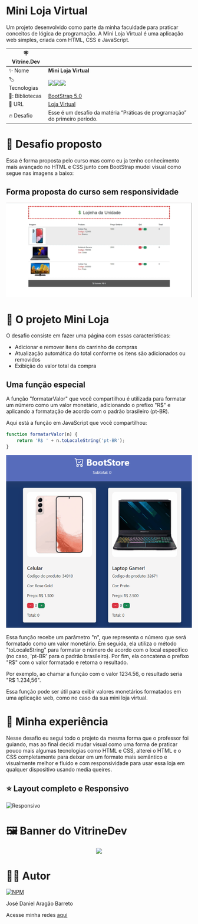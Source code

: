 # Mini Loja Virtual

Um projeto desenvolvido como parte da minha faculdade para praticar conceitos de lógica de programação. A Mini Loja Virtual é uma aplicação web simples, criada com HTML, CSS e JavaScript.

| :placard: Vitrine.Dev |     |
| -------------  | --- |
| :sparkles: Nome        | **Mini Loja Virtual**
| :label: Tecnologias |   <img src="https://img.shields.io/badge/HTML5-E34F26?style=for-the-badge&logo=html5&logoColor=white"><img src="https://img.shields.io/badge/CSS3-1572B6?style=for-the-badge&logo=css3&logoColor=white"><img src="https://img.shields.io/badge/JavaScript-F7DF1E?style=for-the-badge&logo=javascript&logoColor=black">
| 🎇: Bibliotecas | [BootStrap 5.0](https://www.cssportal.com/css-scrollbar-generator/)
| :rocket: URL         | [Loja Virtual](https://faculdade-loja-virtual.bohr.io)
| :fire: Desafio     | Esse é um desafio da matéria “Práticas de programação” do primeiro período.

# 💪 Desafio proposto

Essa é forma proposta pelo curso mas como eu ja tenho conhecimento mais avançado no HTML e CSS junto com BootStrap mudei visual como segue nas imagens a baixo:

 ## Forma proposta do curso sem responsividade

<img src="https://github.com/DanielBarret0/faculdade-loja-virtual/blob/main/assets/github/Resultado%20proposto.png">

# 📑 O projeto Mini Loja

O desafio consiste em fazer uma página com essas características:

- Adicionar e remover itens do carrinho de compras
- Atualização automática do total conforme os itens são adicionados ou removidos
- Exibição do valor total da compra

 ## Uma função especial
 
 A função "formatarValor" que você compartilhou é utilizada para formatar um número como um valor monetário, adicionando o prefixo "R$" e aplicando a formatação de acordo com o padrão brasileiro (pt-BR).

Aqui está a função em JavaScript que você compartilhou:

~~~javascript
function formatarValor(n) {
    return 'R$ ' + n.toLocaleString('pt-BR');
}
~~~

![função](https://github.com/DanielBarret0/faculdade-loja-virtual/blob/main/assets/github/fun%C3%A7%C3%A3o-especial.gif)

Essa função recebe um parâmetro "n", que representa o número que será formatado como um valor monetário. Em seguida, ela utiliza o método "toLocaleString" para formatar o número de acordo com o local específico (no caso, 'pt-BR' para o padrão brasileiro). Por fim, ela concatena o prefixo "R$" com o valor formatado e retorna o resultado.

Por exemplo, ao chamar a função com o valor 1234.56, o resultado seria "R$ 1.234,56".

Essa função pode ser útil para exibir valores monetários formatados em uma aplicação web, como no caso da sua mini loja virtual.

# 🤯 Minha experiência

Nesse desafio eu segui todo o projeto da mesma forma que o professor foi guiando, mas ao final decidi mudar visual como uma forma de praticar pouco mais algumas tecnologias como HTML e CSS, alterei o HTML e o CSS completamente para deixar em um formato mais semântico e visualmente melhor e fluido e com responsividade para usar essa loja em qualquer dispositivo usando media queires.

## ⭐ Layout completo e Responsivo
![Responsivo](https://github.com/DanielBarret0/faculdade-loja-virtual/blob/main/assets/github/mini-loja-reduzido.gif)

# 🖼️ Banner do VitrineDev

<div align="center">
<img src="https://github.com/DanielBarret0/faculdade-loja-virtual/blob/main/assets/github/mini-loja-reduzido.gif#vitrinedev">
</div>

# 🙋‍♂️ Autor

[![NPM](https://img.shields.io/npm/l/react)](https://github.com/DanielBarret0/codeChella/blob/main/LICENSE.md)

José Daniel Aragão Barreto

Acesse minha redes [aqui](https://social-links-v2.bohr.io/)


